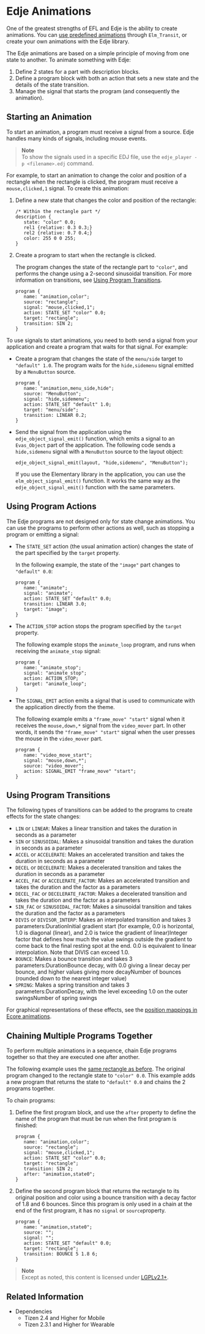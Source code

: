 # Edje Animations

One of the greatest strengths of EFL and Edje is the ability to create animations. You can [use predefined animations](elementary-animation.md) through `Elm_Transit`, or create your own animations with the Edje library.

The Edje animations are based on a simple principle of moving from one state to another. To animate something with Edje:

1. Define 2 states for a part with description blocks.
2. Define a program block with both an action that sets a new state and the details of the state transition.
3. Manage the signal that starts the program (and consequently the animation).

## Starting an Animation

To start an animation, a program must receive a signal from a source. Edje handles many kinds of signals, including mouse events.

> **Note**  
> To show the signals used in a specific EDJ file, use the `edje_player -p <filename>.edj` command.

<a name="create_animation"></a>
For example, to start an animation to change the color and position of a rectangle when the rectangle is clicked, the program must receive a `mouse,clicked,1` signal. To create this animation:

1. Define a new state that changes the color and position of the rectangle:

   ```
   /* Within the rectangle part */
   description {
      state: "color" 0.0;
      rel1 {relative: 0.3 0.3;}
      rel2 {relative: 0.7 0.4;}
      color: 255 0 0 255;
   }
   ```

2. Create a program to start when the rectangle is clicked.

   The program changes the state of the rectangle part to `"color"`, and performs the change using a 2-second sinusoidal transition. For more information on transitions, see [Using Program Transitions](#using-program-transitions).

   ```
   program {
      name: "animation,color";
      source: "rectangle";
      signal: "mouse,clicked,1";
      action: STATE_SET "color" 0.0;
      target: "rectangle";
      transition: SIN 2;
   }
   ```

To use signals to start animations, you need to both send a signal from your application and create a program that waits for that signal. For example:

- Create a program that changes the state of the `menu/side` target to `"default" 1.0`. The program waits for the `hide,sidemenu` signal emitted by a `MenuButton` source.

  ```
  program {
     name: "animation,menu_side,hide";
     source: "MenuButton";
     signal: "hide,sidemenu";
     action: STATE_SET "default" 1.0;
     target: "menu/side";
     transition: LINEAR 0.2;
  }
  ```

- Send the signal from the application using the `edje_object_signal_emit()` function, which emits a signal to an `Evas_Object` part of the application. The following code sends a `hide,sidemenu` signal with a `MenuButton` source to the layout object:

  ```
  edje_object_signal_emit(layout, "hide,sidemenu", "MenuButton");
  ```

  If you use the Elementary library in the application, you can use the `elm_object_signal_emit()` function. It works the same way as the `edje_object_signal_emit()` function with the same parameters.

## Using Program Actions

The Edje programs are not designed only for state change animations. You can use the programs to perform other actions as well, such as stopping a program or emitting a signal:

- The `STATE_SET` action (the usual animation action) changes the state of the part specified by the `target` property.

  In the following example, the state of the `"image"` part changes to `"default" 0.0`:

  ```
  program {
     name: "animate";
     signal: "animate";
     action: STATE_SET "default" 0.0;
     transition: LINEAR 3.0;
     target: "image";
  }
  ```

- The `ACTION_STOP` action stops the program specified by the `target` property.

  The following example stops the `animate_loop` program, and runs when receiving the `animate_stop` signal:

  ```
  program {
     name: "animate_stop";
     signal: "animate_stop";
     action: ACTION_STOP;
     target: "animate_loop";
  }
  ```

- The `SIGNAL_EMIT` action emits a signal that is used to communicate with the application directly from the theme.

  The following example emits a `"frame_move" "start"` signal when it receives the `mouse,down,*` signal from the `video_mover` part. In other words, it sends the `"frame_move" "start"` signal when the user presses the mouse in the `video_mover` part.

  ```
  program {
     name: "video_move_start";
     signal: "mouse,down,*";
     source: "video_mover";
     action: SIGNAL_EMIT "frame_move" "start";
  }
  ```

## Using Program Transitions

The following types of transitions can be added to the programs to create effects for the state changes:

- `LIN` or `LINEAR`: Makes a linear transition and takes the duration in seconds as a parameter
- `SIN` or `SINUSOIDAL`: Makes a sinusoidal transition and takes the duration in seconds as a parameter
- `ACCEL` or `ACCELERATE`: Makes an accelerated transition and takes the duration in seconds as a parameter
- `DECEL` or `DECELERATE`: Makes a decelerated transition and takes the duration in seconds as a parameter
- `ACCEL_FAC` or `ACCELERATE_FACTOR`: Makes an accelerated transition and takes the duration and the factor as a parameters
- `DECEL_FAC` or `DECELERATE_FACTOR`: Makes a decelerated transition and takes the duration and the factor as a parameters
- `SIN_FAC` or `SINUSOIDAL_FACTOR`: Makes a sinusoidal transition and takes the duration and the factor as a parameters
- `DIVIS` or `DIVISOR_INTERP`: Makes an interpolated transition and takes 3 parameters:DurationInitial gradient start (for example, 0.0 is horizontal, 1.0 is diagonal (linear), and 2.0 is twice the gradient of linear)Integer factor that defines how much the value swings outside the gradient to come back to the final resting spot at the end. 0.0 is equivalent to linear interpolation. Note that DIVIS can exceed 1.0.
- `BOUNCE`: Makes a bounce transition and takes 3 parameters:DurationBounce decay, with 0.0 giving a linear decay per bounce, and higher values giving more decayNumber of bounces (rounded down to the nearest integer value)
- `SPRING`: Makes a spring transition and takes 3 parameters:DurationDecay, with the level exceeding 1.0 on the outer swingsNumber of spring swings

For graphical representations of these effects, see the [position mappings in Ecore animations](ecore-animation.md#table_position_mappings).

## Chaining Multiple Programs Together

To perform multiple animations in a sequence, chain Edje programs together so that they are executed one after another.

The following example uses the [same rectangle as before](#create_animation). The original program changed to the rectangle state to `"color" 0.0`. This example adds a new program that returns the state to `"default" 0.0` and chains the 2 programs together.

To chain programs:

1. Define the first program block, and use the `after` property to define the name of the program that must be run when the first program is finished:

   ```
   program {
      name: "animation,color";
      source: "rectangle";
      signal: "mouse,clicked,1";
      action: STATE_SET "color" 0.0;
      target: "rectangle";
      transition: SIN 2;
      after: "animation,state0";
   }
   ```

2. Define the second program block that returns the rectangle to its original position and color using a bounce transition with a decay factor of 1.8 and 6 bounces. Since this program is only used in a chain at the end of the first program, it has no `signal` or `source`property.

   ```
   program {
      name: "animation,state0";
      source: "";
      signal: "";
      action: STATE_SET "default" 0.0;
      target: "rectangle";
      transition: BOUNCE 5 1.8 6;
   }
   ```

> **Note**  
> Except as noted, this content is licensed under [LGPLv2.1+](http://opensource.org/licenses/LGPL-2.1).

## Related Information
- Dependencies
  - Tizen 2.4 and Higher for Mobile
  - Tizen 2.3.1 and Higher for Wearable

